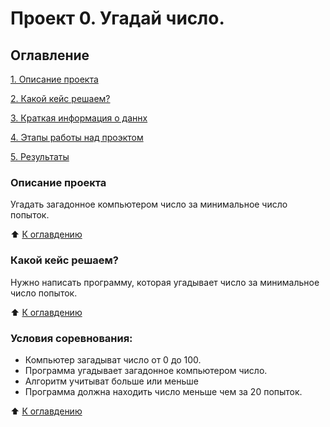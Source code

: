 #  Проект 0. Угадай число.

## Оглавление
[1. Описание проекта]()

[2. Какой кейс решаем?]()

[3. Краткая информация о даннх]()

[4. Этапы работы над проэктом]()

[5. Результаты]()

### Описание проекта
Угадать загадонное компьютером число за минимальное число попыток.

:arrow_up: [К оглавдению]()

### Какой кейс решаем?
Нужно написать программу, которая угадывает число за минимальное число попыток. 

:arrow_up: [К оглавдению]()

### Условия соревнования:
- Компьютер загадыват число от 0 до 100. 
- Программа угадывает загадонное компьютером число.
- Алгоритм учитыват больше или меньше
- Программа должна находить число меньше чем за 20 попыток.

:arrow_up: [К оглавдению]()


